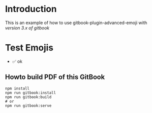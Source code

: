 # Introduction

This is an example of how to use gitbook-plugin-advanced-emoji with *version 3.x of gitbook*


# Test Emojis

  * :white_check_mark: ok

## Howto build PDF of this GitBook

```
npm install
npm run gitbook:install
npm run gitbook:build
# or
npm run gitbook:serve
```
